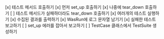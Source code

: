 [x] 테스트 메서드 호출하기
[x] 먼저 set_up 호출하기
[x] 나중에 tear_down 호출하기
[ ] 테스트 메서드가 실패하더라도 tear_down 호출하기
[x] 여러개의 테스트 실행하기
[x] 수집된 결과를 출력하기
[x] WasRun에 로그 문자열 남기기
[x] 실패한 테스트 보고하기
[ ] set_up 에러를 잡아서 보고하기
[ ] TestCase 클래스에서 TestSuite 생성하기